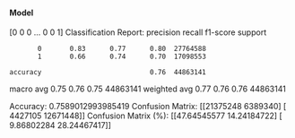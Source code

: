 #### Model
[0 0 0 ... 0 0 1]
Classification Report:
              precision    recall  f1-score   support

           0       0.83      0.77      0.80  27764588
           1       0.66      0.74      0.70  17098553

    accuracy                           0.76  44863141
   macro avg       0.75      0.76      0.75  44863141
weighted avg       0.77      0.76      0.76  44863141

Accuracy: 0.7589012993985419
Confusion Matrix:
[[21375248  6389340]
 [ 4427105 12671448]]
Confusion Matrix (%):
[[47.64545577 14.24184722]
 [ 9.86802284 28.24467417]]
